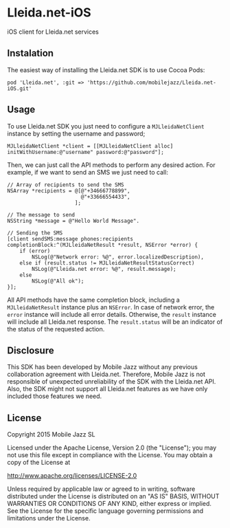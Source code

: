 # Lleida.net-iOS
iOS client for Lleida.net services

## Instalation
The easiest way of installing the Lleida.net SDK is to use Cocoa Pods:
```
pod 'Lleida.net', :git => 'https://github.com/mobilejazz/Lleida.net-iOS.git'
```

## Usage
To use Lleida.net SDK you just need to configure a `MJLleidaNetClient` instance by setting the username and password;

```
MJLleidaNetClient *client = [[MJLleidaNetClient alloc] initWithUsername:@"username" password:@"password"];
```

Then, we can just call the API methods to perform any desired action. For example, if we want to send an SMS we just need to call:

```
// Array of recipients to send the SMS
NSArray *recipients = @[@"+34666778899", 
                        @"+33666554433",
                      ];
                      
// The message to send
NSString *message = @"Hello World Message".

// Sending the SMS
[client sendSMS:message phones:recipients completionBlock:^(MJLleidaNetResult *result, NSError *error) {
    if (error)
        NSLog(@"Network error: %@", error.localizedDescription),
    else if (result.status != MJLleidaNetResultStatusCorrect)
        NSLog(@"Lleida.net error: %@", result.message);
    else
        NSLog(@"All ok");
}];
```

All API methods have the same completion block, including a `MJLleidaNetResult` instance plus an `NSError`. In case of network error, the `error` instance will include all error details. Otherwise, the `result` instance will include all Lleida.net response. The `result.status` will be an indicator of the status of the requested action.

## Disclosure
This SDK has been developed by Mobile Jazz without any previous collaboration agreement with Lleida.net. Therefore, Mobile Jazz is not responsible of unexpected unreliability of the SDK with the Lleida.net API. Also, the SDK might not support all Lleida.net features as we have only included those features we need.

## License
Copyright 2015 Mobile Jazz SL

Licensed under the Apache License, Version 2.0 (the "License");
you may not use this file except in compliance with the License.
You may obtain a copy of the License at

http://www.apache.org/licenses/LICENSE-2.0

Unless required by applicable law or agreed to in writing, software
distributed under the License is distributed on an "AS IS" BASIS,
WITHOUT WARRANTIES OR CONDITIONS OF ANY KIND, either express or implied.
See the License for the specific language governing permissions and
limitations under the License.
